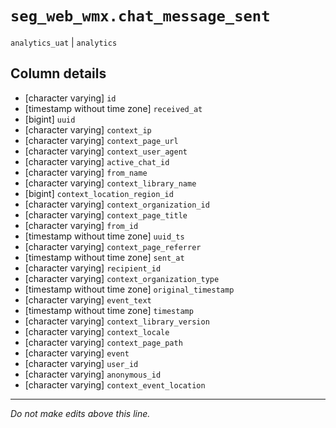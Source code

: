 # `seg_web_wmx.chat_message_sent`
`analytics_uat` | `analytics`

## Column details
* [character varying] `id`
* [timestamp without time zone] `received_at`
* [bigint]    `uuid`
* [character varying] `context_ip`
* [character varying] `context_page_url`
* [character varying] `context_user_agent`
* [character varying] `active_chat_id`
* [character varying] `from_name`
* [character varying] `context_library_name`
* [bigint]    `context_location_region_id`
* [character varying] `context_organization_id`
* [character varying] `context_page_title`
* [character varying] `from_id`
* [timestamp without time zone] `uuid_ts`
* [character varying] `context_page_referrer`
* [timestamp without time zone] `sent_at`
* [character varying] `recipient_id`
* [character varying] `context_organization_type`
* [timestamp without time zone] `original_timestamp`
* [character varying] `event_text`
* [timestamp without time zone] `timestamp`
* [character varying] `context_library_version`
* [character varying] `context_locale`
* [character varying] `context_page_path`
* [character varying] `event`
* [character varying] `user_id`
* [character varying] `anonymous_id`
* [character varying] `context_event_location`

-------------------------------------------------------------------------------
*Do not make edits above this line.*
